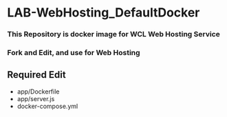 # LAB-WebHosting_DefaultDocker
### This Repository is docker image for WCL Web Hosting Service
### Fork and Edit, and use for Web Hosting

## Required Edit
- app/Dockerfile
- app/server.js
- docker-compose.yml
